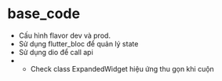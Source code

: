 # base_code

- Cấu hình flavor dev và prod.
- Sử dụng flutter_bloc để quản lý state
- Sử dụng dio để call api
-
    * Check class ExpandedWidget hiệu ứng thu gọn khi cuộn